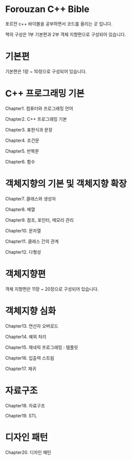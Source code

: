 # Forouzan C++ Bible
포르잔 c++ 바이블을 공부하면서 코드를 올리는 곳 입니다.

책의 구성은 1부 기본편과 2부 객체 지향편으로 구성되어 있습니다.

# 기본편 
기본편은 1장 ~ 10장으로 구성되어 있습니다. 

# C++ 프로그래밍 기본 
Chapter1. 컴퓨터와 프로그래밍 언어 

Chapter2. C++ 프로그래밍 기본

Chapter3. 표현식과 문장 

Chapter4. 조건문 

Chapter5. 반복문

Chapter6. 함수 

# 객체지향의 기본 및 객체지향 확장  
Chapter7. 클래스와 생성자 

Chapter8. 배열  

Chapter9. 참조, 포인터, 메모리 관리

Chapter10. 문자열

Chapter11. 클래스 간의 관계

Chapter12. 다형성

# 객체지향편
객체 지향편은 11장 ~ 20장으로 구성되어 있습니다.

# 객체지향 심화 
Chapter13. 연산자 오버로드 

Chapter14. 예외 처리 

Chapter15. 제네릭 프로그래밍 : 템플릿  

Chapter16. 입출력 스트림 

Chapter17. 재귀

# 자료구조 
Chapter18. 자료구조 

Chapter19. STL

# 디자인 패턴
Chapter20. 디자인 패턴 
